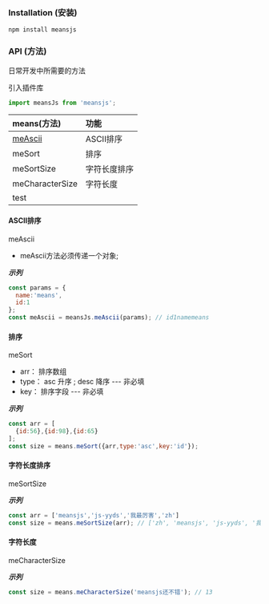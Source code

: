 
### Installation (安装)

```console
npm install meansjs
```

### API (方法)

日常开发中所需要的方法

引入插件库
```javascript
import meansJs from 'meansjs';
```

| means(方法) |  功能       |
| :---        |  :---      |
| [meAscii](#ASCII排序)     |  ASCII排序 |
| meSort      |    排序    |
| meSortSize  |  字符长度排序  |
| meCharacterSize  |   字符长度  |
| test        |            |

#### ASCII排序

meAscii

* meAscii方法必须传递一个对象;

***示列***
```javascript
const params = {
  name:'means',
  id:1
};
const meAscii = meansJs.meAscii(params); // id1namemeans
```

#### 排序

meSort

* arr： 排序数组
* type： asc 升序 ; desc 降序 --- 非必填
* key： 排序字段 --- 非必填

***示列***
```javascript
const arr = [
  {id:56},{id:98},{id:65}
];
const size = means.meSort({arr,type:'asc',key:'id'});
```

#### 字符长度排序

meSortSize

***示列***
```javascript
const arr = ['meansjs','js-yyds','我最厉害','zh']
const size = means.meSortSize(arr); // ['zh', 'meansjs', 'js-yyds', '我最厉害']
```

#### 字符长度

meCharacterSize

***示列***
```javascript
const size = means.meCharacterSize('meansjs还不错'); // 13
```

